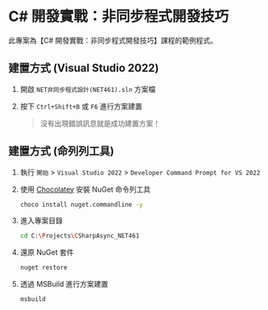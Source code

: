 # C# 開發實戰：非同步程式開發技巧

此專案為【C# 開發實戰：非同步程式開發技巧】課程的範例程式。

## 建置方式 (Visual Studio 2022)

1. 開啟 `NET非同步程式設計(NET461).sln` 方案檔

2. 按下 `Ctrl+Shift+B` 或 `F6` 進行方案建置

    > 沒有出現錯誤訊息就是成功建置方案！

## 建置方式 (命列列工具)

1. 執行 `開始` > `Visual Studio 2022` > `Developer Command Prompt for VS 2022`

2. 使用 [Chocolatey](https://chocolatey.org/install) 安裝 NuGet 命令列工具

   ```sh
   choco install nuget.commandline -y
   ```

3. 進入專案目錄

   ```sh
   cd C:\Projects\CSharpAsync_NET461
   ```

4. 還原 NuGet 套件

   ```sh
   nuget restore
   ```

5. 透過 MSBuild 進行方案建置

   ```sh
   msbuild
   ```

